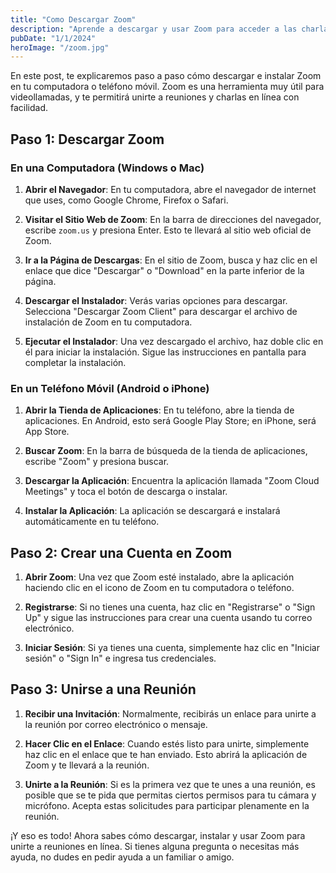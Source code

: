 ```yaml
---
title: "Como Descargar Zoom"
description: "Aprende a descargar y usar Zoom para acceder a las charlas"
pubDate: "1/1/2024"
heroImage: "/zoom.jpg"
---
```


En este post, te explicaremos paso a paso cómo descargar e instalar Zoom en tu computadora o teléfono móvil. Zoom es una herramienta muy útil para videollamadas, y te permitirá unirte a reuniones y charlas en línea con facilidad.

## Paso 1: Descargar Zoom

### En una Computadora (Windows o Mac)

1. **Abrir el Navegador**: En tu computadora, abre el navegador de internet que uses, como Google Chrome, Firefox o Safari.

2. **Visitar el Sitio Web de Zoom**: En la barra de direcciones del navegador, escribe `zoom.us` y presiona Enter. Esto te llevará al sitio web oficial de Zoom.

3. **Ir a la Página de Descargas**: En el sitio de Zoom, busca y haz clic en el enlace que dice "Descargar" o "Download" en la parte inferior de la página.

4. **Descargar el Instalador**: Verás varias opciones para descargar. Selecciona "Descargar Zoom Client" para descargar el archivo de instalación de Zoom en tu computadora.

5. **Ejecutar el Instalador**: Una vez descargado el archivo, haz doble clic en él para iniciar la instalación. Sigue las instrucciones en pantalla para completar la instalación.

### En un Teléfono Móvil (Android o iPhone)

1. **Abrir la Tienda de Aplicaciones**: En tu teléfono, abre la tienda de aplicaciones. En Android, esto será Google Play Store; en iPhone, será App Store.

2. **Buscar Zoom**: En la barra de búsqueda de la tienda de aplicaciones, escribe "Zoom" y presiona buscar.

3. **Descargar la Aplicación**: Encuentra la aplicación llamada "Zoom Cloud Meetings" y toca el botón de descarga o instalar.

4. **Instalar la Aplicación**: La aplicación se descargará e instalará automáticamente en tu teléfono.

## Paso 2: Crear una Cuenta en Zoom

1. **Abrir Zoom**: Una vez que Zoom esté instalado, abre la aplicación haciendo clic en el icono de Zoom en tu computadora o teléfono.

2. **Registrarse**: Si no tienes una cuenta, haz clic en "Registrarse" o "Sign Up" y sigue las instrucciones para crear una cuenta usando tu correo electrónico.

3. **Iniciar Sesión**: Si ya tienes una cuenta, simplemente haz clic en "Iniciar sesión" o "Sign In" e ingresa tus credenciales.

## Paso 3: Unirse a una Reunión

1. **Recibir una Invitación**: Normalmente, recibirás un enlace para unirte a la reunión por correo electrónico o mensaje.

2. **Hacer Clic en el Enlace**: Cuando estés listo para unirte, simplemente haz clic en el enlace que te han enviado. Esto abrirá la aplicación de Zoom y te llevará a la reunión.

3. **Unirte a la Reunión**: Si es la primera vez que te unes a una reunión, es posible que se te pida que permitas ciertos permisos para tu cámara y micrófono. Acepta estas solicitudes para participar plenamente en la reunión.

¡Y eso es todo! Ahora sabes cómo descargar, instalar y usar Zoom para unirte a reuniones en línea. Si tienes alguna pregunta o necesitas más ayuda, no dudes en pedir ayuda a un familiar o amigo.